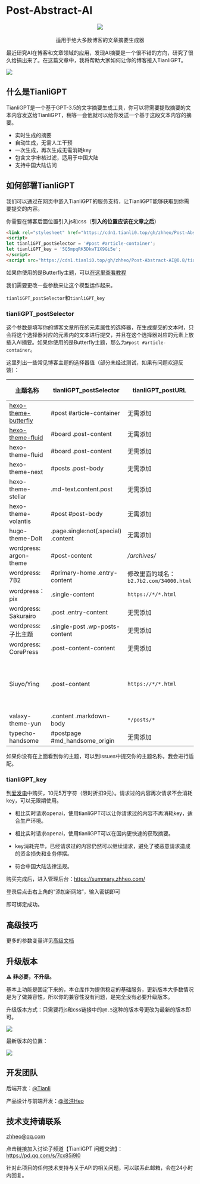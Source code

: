 # Post-Abstract-AI

<p align="center">
  <img src="https://bu.dusays.com/2023/04/15/643a29d0cf651.png" />
  <br>
  <br>
  适用于绝大多数博客的文章摘要生成器
</p>


最近研究AI在博客和文章领域的应用，发现AI摘要是一个很不错的方向，研究了很久给搞出来了。在这篇文章中，我将帮助大家如何让你的博客接入TianliGPT。

![](https://bu.dusays.com/2023/04/18/643e3befa73d5.png)

## 什么是TianliGPT

TianliGPT是一个基于GPT-3.5的文字摘要生成工具，你可以将需要提取摘要的文本内容发送给TianliGPT，稍等一会他就可以给你发送一个基于这段文本内容的摘要。

- 实时生成的摘要
- 自动生成，无需人工干预
- 一次生成，再次生成无需消耗key
- 包含文字审核过滤，适用于中国大陆
- 支持中国大陆访问

## 如何部署TianliGPT

我们可以通过在网页中嵌入TianliGPT的服务支持，让TianliGPT能够获取到你需要提交的内容。

你需要在博客后面位置引入js和css（**引入的位置应该在文章之后**）

```html
<link rel="stylesheet" href="https://cdn1.tianli0.top/gh/zhheo/Post-Abstract-AI@0.8/tianli_gpt.css">
<script>
let tianliGPT_postSelector = '#post #article-container';
let tianliGPT_key = '5Q5mpqRK5DkwT1X9Gi5e';
</script>
<script src="https://cdn1.tianli0.top/gh/zhheo/Post-Abstract-AI@0.8/tianli_gpt.js"></script>
```

如果你使用的是Butterfly主题，可以[在这里查看教程](https://flowus.cn/zhheo/share/927667b2-ba27-42b1-98f2-8fb184720ed2)

我们需要更改一些参数来让这个模型运作起来。

`tianliGPT_postSelector`和`tianliGPT_key`

### tianliGPT_postSelector

这个参数是填写你的博客文章所在的元素属性的选择器，在生成提交的文本时，只会将这个选择器对应的元素内的文本进行提交，并且在这个选择器对应的元素上放插入AI摘要。如果你使用的是Butterfly主题，那么为`#post #article-container`。

这里列出一些常见博客主题的选择器值（部分未经过测试，如果有问题欢迎反馈）：

| 主题名称             | tianliGPT_postSelector         | tianliGPT_postURL | 备注 |
| -------------------- | ------------------------ | --- | --- |
| [hexo-theme-butterfly](https://flowus.cn/zhheo/share/927667b2-ba27-42b1-98f2-8fb184720ed2) | #post #article-container | 无需添加 | 无 |
| [hexo-theme-fluid](https://flowus.cn/zhheo/share/a8c7101e-9b06-4ec8-9063-0fe3eef31f5c) | #board .post-content | 无需添加 | 无 |
| hexo-theme-fluid | #board .post-content | 无需添加 | 无 |
| hexo-theme-next      | #posts .post-body        | 无需添加 | 无 |
| hexo-theme-stellar | .md-text.content.post | 无需添加 | 无 |
| hexo-theme-volantis | #post #post-body | 无需添加 | 无 |
| hugo-theme-DoIt | .page.single:not(.special) .content | 无需添加 | 无 |
| wordpress: argon-theme | #post-content | */archives/* | 无 |
| wordpress: 7B2 | #primary-home .entry-content | 修改里面的域名：`b2.7b2.com/34000.html` | 无 |
| wordpress：pix | .single-content | `https://*/*.html` | 无 |
| wordpress: Sakurairo | .post .entry-content | 无需添加 | 无 |
| wordpress: 子比主题 | .single-post .wp-posts-content | 无需添加 | 无 |
| wordpress: CorePress | .post-content-content | 无需添加 | 无 |
| Siuyo/Ying | .post-content | `https://*/*.html` | 需使用[定制JS](/custom/README.md) |
| valaxy-theme-yun | .content .markdown-body | `*/posts/*` | 无 |
| typecho-handsome | #postpage #md_handsome_origin | 无需添加 | 无 |

如果你没有在上面看到你的主题，可以到issues中提交你的主题名称，我会进行适配。

### tianliGPT_key

到[爱发电](https://afdian.net/item/f18c2e08db4411eda2f25254001e7c00)中购买，10元5万字符（限时折扣9元）。请求过的内容再次请求不会消耗key，可以无限期使用。

- 相比实时请求openai，使用tianliGPT可以让你请求过的内容不再消耗key，适合生产环境。
- 相比实时请求openai，使用tianliGPT可以在国内更快速的获取摘要。

- key消耗完毕，已经请求过的内容仍然可以继续请求，避免了被恶意请求造成的资金损失和业务停摆。

- 符合中国大陆法律法规。

购买完成后，进入管理后台：https://summary.zhheo.com/

登录后点击右上角的“添加新网站”，输入密钥即可

即可绑定成功。

## 高级技巧

更多的参数变量详见[高级文档](/Advanced.md)

## 升级版本

**⚠️ 非必要，不升级。**

基本上功能是固定下来的，本仓库作为提供稳定的基础服务，更新版本大多数情况是为了做兼容性，所以你的兼容性没有问题，是完全没有必要升级版本。

升级版本方式：只需要将js和css链接中的`@0.5`这种的版本号更改为最新的版本即可。

![](https://bu.dusays.com/2023/04/19/643f7028bce50.png)

最新版本的位置：

![](https://bu.dusays.com/2023/04/19/643f709998402.png)

## 开发团队

后端开发：[@Tianli](https://github.com/Tianli0)

产品设计与前端开发：[@张洪Heo](https://github.com/zhheo)

## 技术支持请联系

zhheo@qq.com

点击链接加入讨论子频道【TianliGPT 问题交流】：https://pd.qq.com/s/7cx85i9l0

针对此项目的任何技术支持与关于API的相关问题，可以联系此邮箱，会在24小时内回复。

